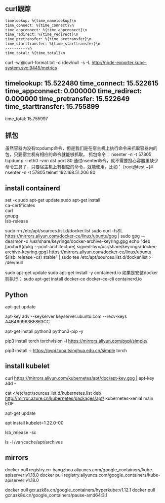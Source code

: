 ## curl跟踪

```curl-format.txt
timelookup: %{time_namelookup}\n
time_connect: %{time_connect}\n
time_appconnect: %{time_appconnect}\n
time_redirect: %{time_redirect}\n
time_pretransfer: %{time_pretransfer}\n
time_starttransfer: %{time_starttransfer}\n
----------\n
time_total: %{time_total}\n
```

curl -w @curl-format.txt -o /dev/null -s -L http://node-exporter.kube-system.svc:9445/metrics

timelookup: 15.522480
time_connect: 15.522615
time_appconnect: 0.000000
time_redirect: 0.000000
time_pretransfer: 15.522649
time_starttransfer: 15.755899
----------
time_total: 15.755997

## 抓包

虽然容器内没有tcpdump命令，但是我们是在宿主机上执行命令来抓取容器内的包，只要宿主机有相应的命令就能够抓取。
抓包命令：
nsenter -n -t 57805 tcpdump -i eth0 -vnn dst port 80
通过nsenter命令，就不需要担心容器里缺少命令工具了，只要宿主机上有相应的命令，就能使用，比如：
[root@test ~]# nsenter -n -t 57805 telnet 192.168.51.206 80




## install containerd
set -x
sudo apt-get update
sudo apt-get install \
    ca-certificates \
    curl \
    gnupg \
    lsb-release

sudo rm /etc/apt/sources.list.d/docker.list
sudo curl -fsSL https://mirrors.aliyun.com/docker-ce/linux/ubuntu/gpg | sudo gpg --dearmor -o /usr/share/keyrings/docker-archive-keyring.gpg
echo "deb [arch=$(dpkg --print-architecture) signed-by=/usr/share/keyrings/docker-archive-keyring.gpg] https://mirrors.aliyun.com/docker-ce/linux/ubuntu $(lsb_release -cs) stable" | sudo tee /etc/apt/sources.list.d/docker.list > /dev/null

sudo apt-get update
sudo apt-get install -y containerd.io
如果是安装docker则执行：
sudo apt-get install docker-ce docker-ce-cli containerd.io




## Python

apt-get update

apt-key adv --keyserver keyserver.ubuntu.com --recv-keys A4B469963BF863CC

apt-get install python3 python3-pip -y

pip3 install torch torchvision -i https://mirrors.aliyun.com/pypi/simple/

pip3 install -i https://pypi.tuna.tsinghua.edu.cn/simple torch


## install kubelet

curl https://mirrors.aliyun.com/kubernetes/apt/doc/apt-key.gpg | apt-key add -

cat <<EOF >/etc/apt/sources.list.d/kubernetes.list
deb http://mirror.azure.cn/kubernetes/packages/apt/ kubernetes-xenial main
EOF

apt-get update

apt install kubelet=1.22.0-00

lsb_release -sc

ls -l /var/cache/apt/archives


## mirrors

docker pull registry.cn-hangzhou.aliyuncs.com/google_containers/kube-apiserver:v1.18.0
docker pull registry.aliyuncs.com/google_containers/kube-apiserver:v1.18.0

docker pull gcr.azk8s.cn/google_containers/hyperkube:v1.12.1
docker pull gcr.azk8s.cn/google_containers/pause-amd64:3.1

